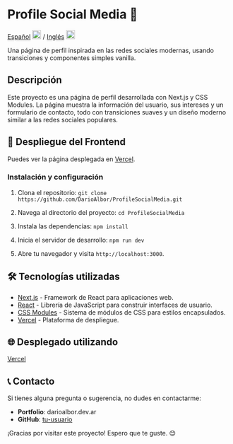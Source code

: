 # Profile Social Media 🚀

[Español](README.md) <img src="https://flagicons.lipis.dev/flags/4x3/ar.svg" width="20"/> / [Inglés](README_en.md) <img src="https://flagicons.lipis.dev/flags/4x3/us.svg" width="20"/>

Una página de perfil inspirada en las redes sociales modernas, usando transiciones y componentes simples vanilla.

## Descripción

Este proyecto es una página de perfil desarrollada con Next.js y CSS Modules. La página muestra la información del usuario, sus intereses y un formulario de contacto, todo con transiciones suaves y un diseño moderno similar a las redes sociales populares.

## 🚀 Despliegue del Frontend

Puedes ver la página desplegada en [Vercel](https://profilesocialmedia.vercel.app/).

### Instalación y configuración

1. Clona el repositorio:
   `git clone https://github.com/DarioAlbor/ProfileSocialMedia.git`

2. Navega al directorio del proyecto:
   `cd ProfileSocialMedia`

3. Instala las dependencias:
   `npm install`

4. Inicia el servidor de desarrollo:
   `npm run dev`

5. Abre tu navegador y visita `http://localhost:3000`.

## 🛠️ Tecnologías utilizadas

- [Next.js](https://nextjs.org/) - Framework de React para aplicaciones web.
- [React](https://reactjs.org/) - Librería de JavaScript para construir interfaces de usuario.
- [CSS Modules](https://github.com/css-modules/css-modules) - Sistema de módulos de CSS para estilos encapsulados.
- [Vercel](https://vercel.com/) - Plataforma de despliegue.

## 🌐 Desplegado utilizando

[Vercel](https://profilesocialmedia.vercel.app/)

## 📞 Contacto

Si tienes alguna pregunta o sugerencia, no dudes en contactarme:

- **Portfolio**: darioalbor.dev.ar
- **GitHub**: [tu-usuario](https://github.com/DarioAlbor)

¡Gracias por visitar este proyecto! Espero que te guste. 😊